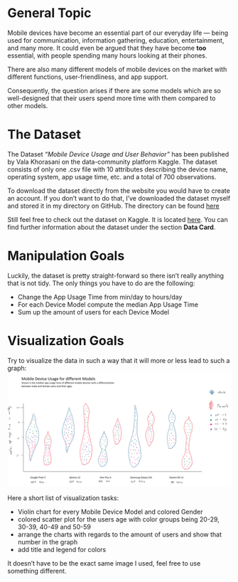 # General Topic

Mobile devices have become an essential part of our everyday life —
being used for communication, information gathering, education,
entertainment, and many more. It could even be argued that they have
become **too** essential, with people spending many hours looking at
their phones.

There are also many different models of mobile devices on the market
with different functions, user-friendliness, and app support.

Consequently, the question arises if there are some models which are so
well-designed that their users spend more time with them compared to
other models.

# The Dataset

The Dataset *“Mobile Device Usage and User Behavior”* has been published
by Vala Khorasani on the data-community platform Kaggle. The dataset
consists of only one .csv file with 10 attributes describing the device
name, operating system, app usage time, etc. and a total of 700
observations.

To download the dataset directly from the website you would have to
create an account. If you don’t want to do that, I’ve downloaded the
dataset myself and stored it in my directory on GitHub. The directory
can be found [here](kaggle_dataset.csv)

Still feel free to check out the dataset on Kaggle. It is located
[here](https://www.kaggle.com/datasets/valakhorasani/mobile-device-usage-and-user-behavior-dataset).
You can find further information about the dataset under the section
**Data Card**.

# Manipulation Goals

Luckily, the dataset is pretty straight-forward so there isn’t really
anything that is not tidy. The only things you have to do are the
following: 
- Change the App Usage Time from min/day to hours/day 
- For each Device Model compute the median App Usage Time 
- Sum up the amount of users for each Device Model

# Visualization Goals

Try to visualize the data in such a way that it will more or less lead
to such a graph: ![](graph_idea.png)

Here a short list of visualization tasks: 
- Violin chart for every Mobile Device Model and colored Gender 
- colored scatter plot for the users age with color groups being 20-29, 30-39, 40-49 and 50-59 
- arrange the charts with regards to the amount of users and show that number in the graph 
- add title and legend for colors 

It doesn’t have to be the exact same image I used, feel free to use
something different.
